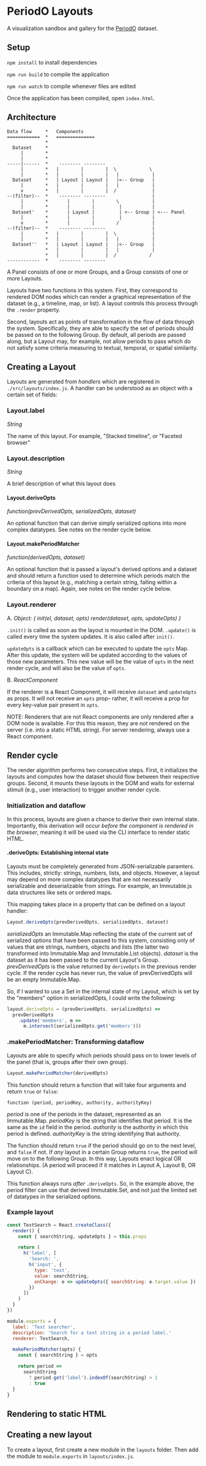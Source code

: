# PeriodO Layouts

A visualization sandbox and gallery for the [PeriodO] dataset.

## Setup

`npm install` to install dependencies

`npm run build` to compile the application

`npm run watch` to compile whenever files are edited

Once the application has been compiled, open `index.html`.


## Architecture

```
Data flow     *   Components
============  *   ==============
              *
  Dataset     *
     |        *
     |        *
-----|------  *    -------- --------
     |        *   |        |        |  \            \
     |        *   |        |        |   |            |
  Dataset     *   | Layout | Layout |   |<-- Group   |
     |        *   |        |        |   |            |
     v        *   |        |        |  /             |
--(filter)--  *    -------- --------                 |
     |        *       |        |        \            |
     |        *       |        |         |           |
  Dataset'    *       | Layout |         | <-- Group | <--- Panel
     |        *       |        |         |           |
     v        *       |        |        /            |
--(filter)--  *    -------- --------                 |
     |        *   |        |        |  \             |
     |        *   |        |        |   |            |
  Dataset''   *   | Layout | Layout |   |<-- Group   |
              *   |        |        |   |            |
              *   |        |        |  /            /
------------  *    -------- --------
```

A Panel consists of one or more Groups, and a Group consists of one or
more Layouts.

Layouts have two functions in this system. First, they correspond to rendered
DOM nodes which can render a graphical representation of the dataset (e.g., a
timeline, map, or list). A layout controls this process through the `.render`
property.

Second, layouts act as points of transformation in the flow of data through the
system. Specifically, they are able to specify the set of periods should be
passed on to the following Group. By default, all periods are passed along,
but a Layout may, for example, not allow periods to pass which do not satisfy
some criteria measuring to textual, temporal, or spatial similarity.

## Creating a Layout

Layouts are generated from *handlers* which are registered in
`./src/layouts/index.js`. A handler can be understood as an object with a
certain set of fields:

### Layout.label

*String*

The name of this layout. For example, "Stacked timeline", or "Faceted browser"

### Layout.description

*String*

A brief description of what this layout does

#### Layout.deriveOpts

*function(prevDerivedOpts, serializedOpts, dataset)*

An optional function that can derive simply serialized options into more
complex datatypes. See notes on the render cycle below.

#### Layout.makePeriodMatcher

*function(derivedOpts, dataset)*

An optional function that is passed a layout's derived options and a dataset
and should return a function used to determine which periods match the criteria
of this layout (e.g., matching a certain string, falling within a boundary on
a map). Again, see notes on the render cycle below.

### Layout.renderer

A. *Object: {
   init(el, dataset, opts)
   render(dataset, opts, updateOpts)
}*

`.init()` is called as soon as the layout is mounted in the DOM. `.update()`
is called every time the system updates. It is also called after `init()`.

`updateOpts` is a callback which can be executed to update the `opts` Map.
After this update, the system will be updated according to the values of those
new parameters.  This new value will be the value of `opts` in the next render
cycle, and will also be the value of `opts`.

B. *ReactComponent*

If the renderer is a React Component, it will receive `dataset` and
`updateOpts` as props. It will not receive an `opts` prop– rather, it will
receive a prop for every key-value pair present in `opts`.

NOTE: Renderers that are not React components are only rendered after a DOM
node is available. For this this reason, they are *not* rendered on the server
(i.e. into a static HTML string). For server rendering, always use a React
component.


## Render cycle

The render algorithm performs two consecutive steps. First, it initializes
the layouts and computes how the dataset should flow between their respective
groups. Second, it mounts these layouts in the DOM and waits for external
stimuli (e.g., user interaction) to trigger another render cycle.


### Initialization and dataflow

In this process, layouts are given a chance to derive their own
internal state. Importantly, this derivation will occur *before the component
is rendered in the browser*, meaning it will be used via the CLI interface
to render static HTML.

#### .deriveOpts: Establishing internal state

Layouts must be completely generated from JSON-serializable paramters. This
includes, strictly: strings, numbers, lists, and objects. However, a layout
may depend on more complex datatypes that are not necessarily serializable and
deserializable from strings. For example, an Immutable.js data structures like
sets or ordered maps.

This mapping takes place in a property that can be defined on a layout handler:

```js
Layout.deriveOpts(prevDerivedOpts, serializedOpts, dataset)
```

*serializedOpts* an Immutable.Map reflecting the state of the current set of
serialized options that have been passed to this system, consisting only of
values that are strings, numbers, objects and lists (the latter two transformed
into Immutable.Map and Immutable.List objects). *dataset* is the dataset
as it has been passed to the current Layout's Group. *prevDerivedOpts* is the
value returned by `deriveOpts` in the previous render cycle. If the render cycle
has never run, the value of prevDerivedOpts will be an empty Immutable.Map.

So, if I wanted to use a Set in the internal state of my Layout, which is set
by the "members" option in serializedOpts, I could write the following:

```js
layout.deriveOpts = (prevDerivedOpts, serializedOpts) =>
  prevDerivedOpts
    .update('members', m =>
      m.intersect(serializedOpts.get('members')))
```

### .makePeriodMatcher: Transforming dataflow

Layouts are able to specify which periods should pass on to lower levels of
the panel (that is, groups after their own group).

```js
Layout.makePeriodMatcher(derivedOpts)
```

This function should return a function that will take four arguments and return
`true` or `false`:

```
function (period, periodKey, authority, authorityKey)
```

*period* is one of the periods in the dataset, represented as an Immutable.Map.
*periodKey* is the string that identifies that period. It is the same as the
`id` field in the period. *authority* is the authority in which this period is
defined. *authorityKey* is the string identifying that authority.

The function should return `true` if the period should go on to the next level,
and `false` if not. If *any* layout in a certain Group returns `true`, the
period will move on to the following Group. In this way, Layouts enact logical
OR relationships. (A period will proceed if it matches in Layout A, Layout B, OR
Layout C).

This function always runs *after* `.deriveOpts`. So, in the example above, the
period filter can use that derived Immutable.Set, and not just the limited set
of datatypes in the serialized options.


### Example layout

```js
const TextSearch = React.createClass({
  render() {
    const { searchString, updateOpts } = this.props

    return (
      h('label', [
        'Search: ',
        h('input', {
          type: 'text',
          value: searchString,
          onChange: e => updateOpts({ searchString: e.target.value })
        })
      ])
    )
  }
})

module.exports = {
  label: 'Text searcher',
  description: 'Search for a text string in a period label.'
  renderer: TextSearch,

  makePeriodMatcher(opts) {
    const { searchString } = opts

    return period =>
      searchString
        ? period.get('label').indexOf(searchString) > 1
        : true
  }
}
```

## Rendering to static HTML


## Creating a new layout

To create a layout, first create a new module in the `layouts` folder.
Then add the module to `module.exports` in `layouts/index.js`.


[PeriodO]: https://perio.do/
